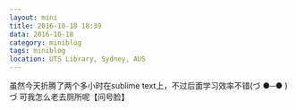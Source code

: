 ```yaml
---
layout: mini
title: 2016-10-18 18:39
data: 2016-10-18
category: miniblog
tags: miniblog
location: UTS Library, Sydney, AUS
---
```

虽然今天折腾了两个多小时在sublime text上，不过后面学习效率不错(づ ●─● )づ 可我怎么老去厕所呢【问号脸】
